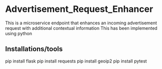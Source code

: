 # Advertisement_Request_Enhancer

This is a microservice endpoint that enhances an incoming advertisement request with additional contextual information 
This has been implemented using python 

## Installations/tools 
pip install flask 
pip install requests
pip install geoip2
pip install pytest 




